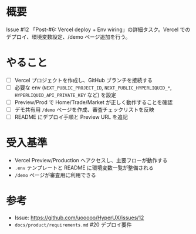 # 概要
Issue #12 「Post-#6: Vercel deploy + Env wiring」の詳細タスク。Vercel でのデプロイ、環境変数設定、/demo ページ追加を行う。

# やること
- [ ] Vercel プロジェクトを作成し、GitHub ブランチを接続する
- [ ] 必要な env (`NEXT_PUBLIC_PROJECT_ID`, `NEXT_PUBLIC_HYPERLIQUID_*`, `HYPERLIQUID_API_PRIVATE_KEY` など) を設定
- [ ] Preview/Prod で Home/Trade/Market が正しく動作することを確認
- [ ] デモ共有用 `/demo` ページを作成、審査チェックリストを反映
- [ ] README にデプロイ手順と Preview URL を追記

# 受入基準
- Vercel Preview/Production へアクセスし、主要フローが動作する
- `.env` テンプレートと README に環境変数一覧が整備される
- `/demo` ページが審査用に利用できる

# 参考
- Issue: https://github.com/uooooo/HyperUX/issues/12
- `docs/product/requirements.md` #20 デプロイ要件
